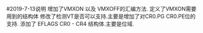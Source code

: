 
#2019-7-13说明
增加了VMXON 以及 VMXOFF的汇编方法.
定义了VMXON需要用到的结构体
修改了检测VT是否可以支持.主要是增加了对CR0.PG CR0.PE位的支持.
添加了 EFLAGS CR0 - CR4 结构体.主要是位域.
